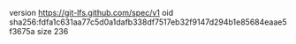 version https://git-lfs.github.com/spec/v1
oid sha256:fdfa1c631aa77c5d0a1dafb338df7517eb32f9147d294b1e85684eaae5f3675a
size 236
